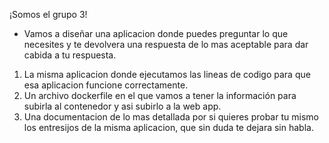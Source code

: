 ¡Somos el grupo 3!

* Vamos a diseñar una aplicacion donde puedes preguntar lo que necesites y te devolvera una respuesta de lo mas aceptable para dar cabida a tu respuesta.

1. La misma aplicacion donde ejecutamos las lineas de codigo para que esa aplicacion funcione correctamente.
2. Un archivo dockerfile en el que vamos a tener la información para subirla al contenedor y asi subirlo a la web app.
3. Una documentacion de lo mas detallada por si quieres probar tu mismo los entresijos de la misma aplicacion, que sin duda te dejara sin habla.


